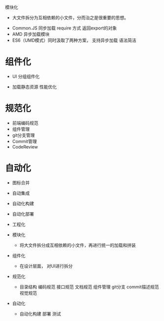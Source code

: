  模块化
* 大文件拆分为互相依赖的小文件，分而治之是很重要的思想。
- Common.JS 同步加载 require 方式 返回export的对象
- AMD 异步加载模块
- ES6（UMD模式）同时汲取了两种方案， 支持异步加载 语法简洁


# 组件化
* UI 分组组件化
- 加载静态资源 性能优化

# 规范化
* 前端编码规范
* 组件管理
* git分支管理
* Commit管理
* CodeReview

# 自动化 
* 图标合并
* 自动集成
* 自动化构建
* 自动化部署


* 工程化
  
* 模块化
  - 将大文件拆分成互相依赖的小文件，再进行统一的加载和拼装
* 组件化
  - 在设计层面， 对UI进行拆分
* 规范化
  - 目录结构 编码规范 接口规范 文档规范 组件管理 git分支 commit描述规范 视觉规范
* 自动化
  - 自动化构建  部署 测试